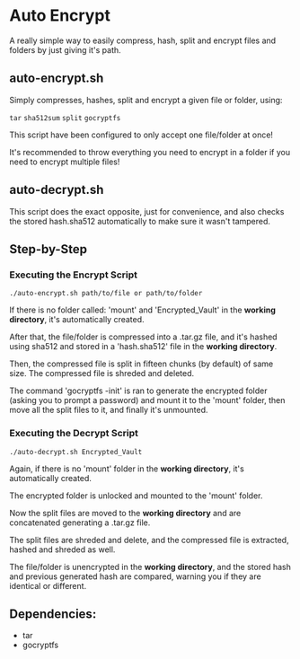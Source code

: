 # Auto Encrypt

A really simple way to easily compress, hash, split and encrypt files and folders by just giving it's path.

## auto-encrypt.sh

Simply compresses, hashes, split and encrypt a given file or folder, using:

``tar``  ``sha512sum``  ``split``  ``gocryptfs``

This script have been configured to only accept one file/folder at once! 

It's recommended to throw everything you need to encrypt in a folder if you need to encrypt multiple files!

## auto-decrypt.sh

This script does the exact opposite, just for convenience, and also checks the stored hash.sha512 automatically to make sure it wasn't tampered.

## Step-by-Step

### Executing the Encrypt Script

```./auto-encrypt.sh path/to/file or path/to/folder```

If there is no folder called: 'mount' and 'Encrypted_Vault' in the __working directory__, it's automatically created.

After that, the file/folder is compressed into a .tar.gz file, and it's hashed using sha512 and stored in a 'hash.sha512' file in the __working directory__.

Then, the compressed file is split in fifteen chunks (by default) of same size. The compressed file is shreded and deleted.

The command 'gocryptfs -init' is ran to generate the encrypted folder (asking you to prompt a password) and mount it to the 'mount' folder, then move all the split files to it, and finally it's unmounted.

### Executing the Decrypt Script

```./auto-decrypt.sh Encrypted_Vault```

Again, if there is no 'mount' folder in the __working directory__, it's automatically created.

The encrypted folder is unlocked and mounted to the 'mount' folder.

Now the split files are moved to the __working directory__ and are concatenated generating a .tar.gz file. 

The split files are shreded and delete, and the compressed file is extracted, hashed and shreded as well.

The file/folder is unencrypted in the __working directory__, and the stored hash and previous generated hash are compared, warning you if they are identical or different.

## Dependencies:
- tar
- gocryptfs
